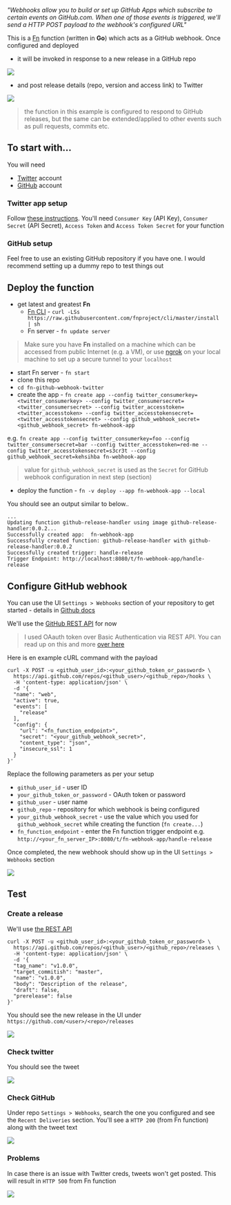 *"Webhooks allow you to build or set up GitHub Apps which subscribe to certain events on GitHub.com. When one of those events is triggered, we'll send a HTTP POST payload to the webhook's configured URL"*

This is a [Fn](https://github.com/fnproject/cli) function (written in **Go**) which acts as a GitHub webhook. Once configured and deployed

- it will be invoked in response to a new release in a GitHub repo 

![](images/rel_.JPG)


- and post release details (repo, version and access link) to Twitter

![](images/success_tweet.JPG)

> the function in this example is configured to respond to GitHub releases, but the same can be extended/applied to other events such as pull requests, commits etc.

## To start with...

You will need

- [Twitter](https://twitter.com/) account
- [GitHub](https://github.com/) account

### Twitter app setup

Follow [these instructions](https://apps.twitter.com/). You'll need `Consumer Key` (API Key), `Consumer Secret` (API Secret), `Access Token` and `Access Token Secret` for your function

### GitHub setup

Feel free to use an existing GitHub repository if you have one. I would recommend setting up a dummy repo to test things out

## Deploy the function

- get latest and greatest **Fn**
    - [Fn CLI](https://github.com/fnproject/cli) - `curl -LSs https://raw.githubusercontent.com/fnproject/cli/master/install | sh`
    - Fn server - `fn update server`

> Make sure you have **Fn** installed on a machine which can be accessed from public Internet (e.g. a VM), or use [ngrok](https://ngrok.com/) on your local machine to set up a secure tunnel to your `localhost`

- start Fn server - `fn start`
- clone this repo
- `cd fn-github-webhook-twitter`
- create the app - `fn create app --config twitter_consumerkey=<twitter_consumerkey> --config twitter_consumersecret=<twitter_consumersecret> --config twitter_accesstoken=<twitter_accesstoken> --config twitter_accesstokensecret=<twitter_accesstokensecret> --config github_webhook_secret=<github_webhook_secret> fn-webhook-app` 

e.g. `fn create app --config twitter_consumerkey=foo --config twitter_consumersecret=bar --config twitter_accesstoken=red-me --config twitter_accesstokensecret=s3cr3t --config github_webhook_secret=kehsihba fn-webhook-app`

> value for `github_webhook_secret` is used as the `Secret` for GitHub webhook configuration in next step (section)

- deploy the function - `fn -v deploy --app fn-webhook-app --local`

You should see an output similar to below..


    ...
    Updating function github-release-handler using image github-release-handler:0.0.2...
    Successfully created app:  fn-webhook-app
    Successfully created function: github-release-handler with github-release-handler:0.0.2
    Successfully created trigger: handle-release
    Trigger Endpoint: http://localhost:8080/t/fn-webhook-app/handle-release

## Configure GitHub webhook

You can use the UI `Settings > Webhooks` section of your repository to get started - details in [Github docs](https://developer.github.com/)

We'll use the [GitHub REST API](https://developer.github.com/v3/repos/hooks/#create-a-hook) for now

> I used OAauth token over Basic Authentication via REST API. You can read up on this and more [over here](https://developer.github.com/v3/auth/)

Here is en example cURL command with the payload


	curl -X POST -u <github_user_id>:<your_github_token_or_password> \
	  https://api.github.com/repos/<github_user>/<github_repo>/hooks \
	  -H 'content-type: application/json' \
	  -d '{
	  "name": "web",
	  "active": true,
	  "events": [
	    "release"
	  ],
	  "config": {
	    "url": "<fn_function_endpoint>",
	    "secret": "<your_github_webhook_secret>",
	    "content_type": "json",
	    "insecure_ssl": 1
	  }
	}'

Replace the following parameters as per your setup

- `github_user_id` - user ID
- `your_github_token_or_password` - OAuth token or password
- `github_user` - user name
- `github_repo` - repository for which webhook is being configured
- `your_github_webhook_secret` - use the value which you used for `github_webhook_secret` while creating the function (`fn create...`)
- `fn_function_endpoint` - enter the Fn function trigger endpoint e.g. `http://<your_fn_server_IP>:8080/t/fn-webhook-app/handle-release`

Once completed, the new webhook should show up in the UI `Settings > Webhooks` section

![](images/hook4.JPG)

## Test

### Create a release

We'll use [the REST API](https://developer.github.com/v3/repos/releases/#create-a-release)

	curl -X POST -u <github_user_id>:<your_github_token_or_password> \
	  https://api.github.com/repos/<github_user>/<github_repo>/releases \
	  -H 'content-type: application/json' \
	  -d '{
	  "tag_name": "v1.0.0",
	  "target_commitish": "master",
	  "name": "v1.0.0",
	  "body": "Description of the release",
	  "draft": false,
	  "prerelease": false
	}'

You should see the new release in the UI under `https://github.com/<user>/<repo>/releases` 

![](images/release.JPG)

### Check twitter

You should see the tweet

![](images/success_tweet.JPG)

### Check GitHub

Under repo `Settings > Webhooks`, search the one you configured and see the `Recent Deliveries` section. You'll see a `HTTP 200` (from Fn function) along with the tweet text

![](images/success_ghub.jpg)

### Problems
In case there is an issue with Twitter creds, tweets won't get posted. This will result in `HTTP 500` from Fn function

![](images/error.jpg)
